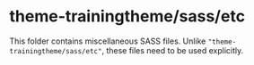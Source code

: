 # theme-trainingtheme/sass/etc

This folder contains miscellaneous SASS files. Unlike `"theme-trainingtheme/sass/etc"`, these files
need to be used explicitly.
